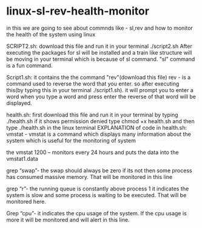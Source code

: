 # linux-sl-rev-health-monitor
in this we are going to see about commnds like - sl,rev and how to monitor the health of the system using linux

SCRIPT2.sh: download this file and run it in your terminal ./script2.sh
After executing the packages for sl will be installed and a train like structure will be moving in your terminal which is because of sl command. "sl" command is a fun command.

Script1.sh: it contains the the command "rev"(download this file)
rev - is a command used to reverse the word that you enter. so after executing this(by typing this in your terminal ./script1.sh). it will prompt you to enter a word when you type a word and press enter the reverse of that word will be displayed.

health.sh: first download this file and run it in your terminal by typing ./health.sh if it shows permission denied type 
chmod +x health.sh and then type ./health.sh in the linux terminal
 EXPLANATION of code in health.sh:
vmstat - vmstat is a command which displays many information about the system which is useful for the monitoring of system 
 
the vmstat 1200 – monitors every 24 hours and puts the data into the vmstat1.data

grep “swap”- the swap should always be zero if its not then some process has consumed massive memory. That will be monitored in this line

grep “r”- the running queue is constantly above process 1 it indicates the system is slow and some process is waiting to be executed. That will be monitored here.

Grep “cpu”- it indicates the cpu usage of the system. If the cpu usage is more it will be monitored and will alert in this line.


